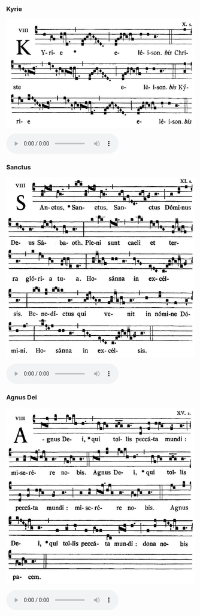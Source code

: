 ### Kyrie

![](images/mass-vii-kyrie.jpg)

<audio src="http://www.ccwatershed.org/audio/djc_07_kyrie_mp3_1/download/" controls="controls"></audio>

### Sanctus

![](images/mass-vii-sanctus.jpg)

<audio src="http://www.ccwatershed.org/audio/djc_07_sanctus_mp3_1/download/" controls="controls"></audio>

### Agnus Dei

![](images/mass-vii-agnus.jpg)

<audio src="http://www.ccwatershed.org/audio/djc_07_agnus_mp3_1/download/" controls="controls"></audio>
